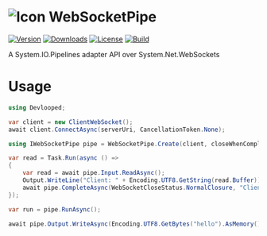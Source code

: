![Icon](https://raw.githubusercontent.com/devlooped/WebSocketPipe/main/assets/img/icon.png) WebSocketPipe
============

[![Version](https://img.shields.io/nuget/vpre/WebSocketPipe.svg?color=royalblue)](https://www.nuget.org/packages/WebSocketPipe)
[![Downloads](https://img.shields.io/nuget/dt/WebSocketPipe.svg?color=green)](https://www.nuget.org/packages/WebSocketPipe)
[![License](https://img.shields.io/github/license/devlooped/WebSocketPipe.svg?color=blue)](https://github.com/devlooped/WebSocketPipe/blob/main/license.txt)
[![Build](https://github.com/devlooped/WebSocketPipe/workflows/build/badge.svg?branch=main)](https://github.com/devlooped/WebSocketPipe/actions)

A System.IO.Pipelines adapter API over System.Net.WebSockets

# Usage

```csharp
using Devlooped;

var client = new ClientWebSocket();
await client.ConnectAsync(serverUri, CancellationToken.None);

using IWebSocketPipe pipe = WebSocketPipe.Create(client, closeWhenCompleted: true);

var read = Task.Run(async () =>
{
    var read = await pipe.Input.ReadAsync();
    Output.WriteLine("Client: " + Encoding.UTF8.GetString(read.Buffer));
    await pipe.CompleteAsync(WebSocketCloseStatus.NormalClosure, "Client Done");
});

var run = pipe.RunAsync();

await pipe.Output.WriteAsync(Encoding.UTF8.GetBytes("hello").AsMemory());



```

